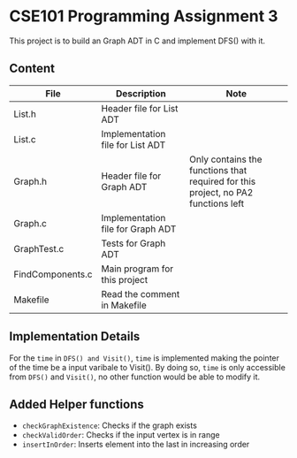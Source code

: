 # CSE101 Programming Assignment 3
This project is to build an Graph ADT in C and implement DFS() with it.

## Content
| File | Description | Note |
| ----------- | ----------- | ----------- |
| List.h | Header file for List ADT | | 
| List.c | Implementation file for List ADT | |
| Graph.h | Header file for Graph ADT | Only contains the functions that required for this project, no PA2 functions left  |
| Graph.c | Implementation file for Graph ADT | |
| GraphTest.c | Tests for Graph ADT | |
| FindComponents.c    | Main program for this project | |
| Makefile   | Read the comment in Makefile | |


## Implementation Details
For the `time` in `DFS() and Visit()`, `time` is implemented making the pointer of the time be a input varibale to Visit(). By doing so, `time` is only accessible from `DFS()` and `Visit()`, no other function would be able to modify it.

## Added Helper functions
- `checkGraphExistence`: Checks if the graph exists
- `checkValidOrder`: Checks if the input vertex is in range
- `insertInOrder`: Inserts element into the last in increasing order